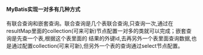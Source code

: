 #### MyBatis实现一对多有几种方式

有联合查询和嵌套查询。联合查询是几个表联合查询,只查询一次,通过在resultMap里面的collection(可来可新)节点配置一对多的类就可以完成；嵌套查询是先查一个表,根据这个表里面的 结果的外键id,去再另外一个表里面查询数据,也是通过配置collection(可来可新),但另外一个表的查询通过select节点配置。